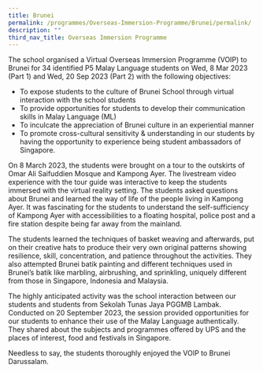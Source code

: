 ```yaml
---
title: Brunei
permalink: /programmes/Overseas-Immersion-Programme/Brunei/permalink/
description: ""
third_nav_title: Overseas Immersion Programme
---
```

The school organised a Virtual Overseas Immersion Programme (VOIP) to Brunei for 34 identified P5 Malay Language students on Wed, 8 Mar 2023 (Part 1)  and Wed, 20 Sep 2023 (Part 2) with the following objectives:

* To expose students to the culture of Brunei School through virtual interaction with the school students
* To provide opportunities for students to develop their communication skills in Malay Language (ML)
* To inculcate the appreciation of Brunei culture in an experiential manner
* To promote cross-cultural sensitivity & understanding in our students by having the opportunity to experience being student ambassadors of Singapore. 

On 8 March 2023, the students were brought on a tour to the outskirts of Omar Ali Saifuddien Mosque and Kampong Ayer. The livestream video experience with the tour guide was interactive to keep the students immersed with the virtual reality setting. The students asked questions about Brunei and learned the way of life of the people living in Kampong Ayer. It was fascinating for the students to understand the self-sufficiency of Kampong Ayer with accessibilities to a floating hospital, police post and a fire station despite being far away from the mainland. 

The students learned the techniques of basket weaving and afterwards, put on their creative hats to produce their very own original patterns showing resilience, skill, concentration, and patience throughout the activities. They also attempted Brunei batik painting and different techniques used in Brunei’s batik like marbling, airbrushing, and sprinkling, uniquely different from those in Singapore, Indonesia and Malaysia. 

The highly anticipated activity was the school interaction between our students and students from Sekolah Tunas Jaya PGGMB Lambak. Conducted on 20 September 2023, the session provided opportunities for our students to enhance their use of the Malay Language authentically. They shared about the subjects and programmes offered by UPS and the places of interest, food and festivals in Singapore.

Needless to say, the students thoroughly enjoyed the VOIP to Brunei Darussalam.
